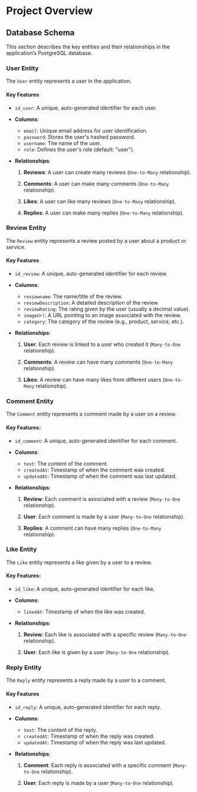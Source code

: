 # Project Overview

## Database Schema

This section describes the key entities and their relationships in the application’s PostgreSQL database.

### **User Entity**

The `User` entity represents a user in the application.

#### Key Features

- `id_user`: A unique, auto-generated identifier for each user.

- **Columns**:
  - `email`: Unique email address for user identification.
  - `password`: Stores the user's hashed password.
  - `username`: The name of the user.
  - `role`: Defines the user's role (default: "user").

- **Relationships**:

  1. **Reviews**: A user can create many reviews (`One-to-Many` relationship).
  
  2. **Comments**: A user can make many comments (`One-to-Many` relationship).
  
  3. **Likes**: A user can like many reviews (`One-to-Many` relationship).
  
  4. **Replies**: A user can make many replies (`One-to-Many` relationship).

### **Review Entity**

The `Review` entity represents a review posted by a user about a product or service.

#### Key Features

- `id_review`: A unique, auto-generated identifier for each review.

- **Columns**:
  - `reviewname`: The name/title of the review.
  - `reviewDescription`: A detailed description of the review.
  - `reviewRating`: The rating given by the user (usually a decimal value).
  - `imageUrl`: A URL pointing to an image associated with the review.
  - `category`: The category of the review (e.g., product, service, etc.).

- **Relationships**:

  1. **User**: Each review is linked to a user who created it (`Many-to-One` relationship).
  
  2. **Comments**: A review can have many comments (`One-to-Many` relationship).
  
  3. **Likes**: A review can have many likes from different users (`One-to-Many` relationship).

### **Comment Entity**

The `Comment` entity represents a comment made by a user on a review.

#### Key Features:

- `id_comment`: A unique, auto-generated identifier for each comment.

- **Columns**:
  - `text`: The content of the comment.
  - `createdAt`: Timestamp of when the comment was created.
  - `updatedAt`: Timestamp of when the comment was last updated.

- **Relationships**:

  1. **Review**: Each comment is associated with a review (`Many-to-One` relationship).
  
  2. **User**: Each comment is made by a user (`Many-to-One` relationship).
  
  3. **Replies**: A comment can have many replies (`One-to-Many` relationship).

### **Like Entity**

The `Like` entity represents a like given by a user to a review.

#### Key Features:

- `id_like`: A unique, auto-generated identifier for each like.

- **Columns**:
  - `likedAt`: Timestamp of when the like was created.

- **Relationships**:

  1. **Review**: Each like is associated with a specific review (`Many-to-One` relationship).
  
  2. **User**: Each like is given by a user (`Many-to-One` relationship).

### **Reply Entity**

The `Reply` entity represents a reply made by a user to a comment.

#### Key Features

- `id_reply`: A unique, auto-generated identifier for each reply.

- **Columns**:
  - `text`: The content of the reply.
  - `createdAt`: Timestamp of when the reply was created.
  - `updatedAt`: Timestamp of when the reply was last updated.

- **Relationships**:

  1. **Comment**: Each reply is associated with a specific comment (`Many-to-One` relationship).
  
  2. **User**: Each reply is made by a user (`Many-to-One` relationship).
